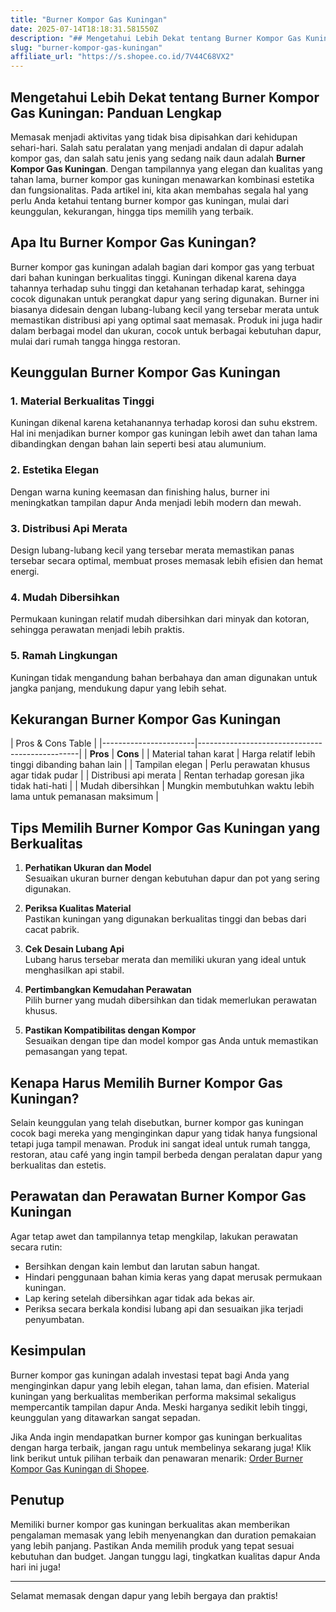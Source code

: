 ```yaml
---
title: "Burner Kompor Gas Kuningan"
date: 2025-07-14T18:18:31.581550Z
description: "## Mengetahui Lebih Dekat tentang Burner Kompor Gas Kuningan: Panduan Lengkap..."
slug: "burner-kompor-gas-kuningan"
affiliate_url: "https://s.shopee.co.id/7V44C68VX2"
---
```

## Mengetahui Lebih Dekat tentang Burner Kompor Gas Kuningan: Panduan Lengkap

Memasak menjadi aktivitas yang tidak bisa dipisahkan dari kehidupan sehari-hari. Salah satu peralatan yang menjadi andalan di dapur adalah kompor gas, dan salah satu jenis yang sedang naik daun adalah **Burner Kompor Gas Kuningan**. Dengan tampilannya yang elegan dan kualitas yang tahan lama, burner kompor gas kuningan menawarkan kombinasi estetika dan fungsionalitas. Pada artikel ini, kita akan membahas segala hal yang perlu Anda ketahui tentang burner kompor gas kuningan, mulai dari keunggulan, kekurangan, hingga tips memilih yang terbaik.

## Apa Itu Burner Kompor Gas Kuningan?

Burner kompor gas kuningan adalah bagian dari kompor gas yang terbuat dari bahan kuningan berkualitas tinggi. Kuningan dikenal karena daya tahannya terhadap suhu tinggi dan ketahanan terhadap karat, sehingga cocok digunakan untuk perangkat dapur yang sering digunakan. Burner ini biasanya didesain dengan lubang-lubang kecil yang tersebar merata untuk memastikan distribusi api yang optimal saat memasak. Produk ini juga hadir dalam berbagai model dan ukuran, cocok untuk berbagai kebutuhan dapur, mulai dari rumah tangga hingga restoran.

## Keunggulan Burner Kompor Gas Kuningan

### 1. Material Berkualitas Tinggi
Kuningan dikenal karena ketahanannya terhadap korosi dan suhu ekstrem. Hal ini menjadikan burner kompor gas kuningan lebih awet dan tahan lama dibandingkan dengan bahan lain seperti besi atau alumunium.

### 2. Estetika Elegan
Dengan warna kuning keemasan dan finishing halus, burner ini meningkatkan tampilan dapur Anda menjadi lebih modern dan mewah.

### 3. Distribusi Api Merata
Design lubang-lubang kecil yang tersebar merata memastikan panas tersebar secara optimal, membuat proses memasak lebih efisien dan hemat energi.

### 4. Mudah Dibersihkan
Permukaan kuningan relatif mudah dibersihkan dari minyak dan kotoran, sehingga perawatan menjadi lebih praktis.

### 5. Ramah Lingkungan
Kuningan tidak mengandung bahan berbahaya dan aman digunakan untuk jangka panjang, mendukung dapur yang lebih sehat.

## Kekurangan Burner Kompor Gas Kuningan

| Pros & Cons Table |
|-----------------------|------------------------------------------------|
| **Pros**            | **Cons**                                      |
| Material tahan karat | Harga relatif lebih tinggi dibanding bahan lain |
| Tampilan elegan     | Perlu perawatan khusus agar tidak pudar       |
| Distribusi api merata | Rentan terhadap goresan jika tidak hati-hati |
| Mudah dibersihkan  | Mungkin membutuhkan waktu lebih lama untuk pemanasan maksimum |

## Tips Memilih Burner Kompor Gas Kuningan yang Berkualitas

1. **Perhatikan Ukuran dan Model**  
   Sesuaikan ukuran burner dengan kebutuhan dapur dan pot yang sering digunakan.

2. **Periksa Kualitas Material**  
   Pastikan kuningan yang digunakan berkualitas tinggi dan bebas dari cacat pabrik.

3. **Cek Desain Lubang Api**  
   Lubang harus tersebar merata dan memiliki ukuran yang ideal untuk menghasilkan api stabil.

4. **Pertimbangkan Kemudahan Perawatan**  
   Pilih burner yang mudah dibersihkan dan tidak memerlukan perawatan khusus.

5. **Pastikan Kompatibilitas dengan Kompor**  
   Sesuaikan dengan tipe dan model kompor gas Anda untuk memastikan pemasangan yang tepat.

## Kenapa Harus Memilih Burner Kompor Gas Kuningan?

Selain keunggulan yang telah disebutkan, burner kompor gas kuningan cocok bagi mereka yang menginginkan dapur yang tidak hanya fungsional tetapi juga tampil menawan. Produk ini sangat ideal untuk rumah tangga, restoran, atau café yang ingin tampil berbeda dengan peralatan dapur yang berkualitas dan estetis.

## Perawatan dan Perawatan Burner Kompor Gas Kuningan

Agar tetap awet dan tampilannya tetap mengkilap, lakukan perawatan secara rutin:

- Bersihkan dengan kain lembut dan larutan sabun hangat.
- Hindari penggunaan bahan kimia keras yang dapat merusak permukaan kuningan.
- Lap kering setelah dibersihkan agar tidak ada bekas air.
- Periksa secara berkala kondisi lubang api dan sesuaikan jika terjadi penyumbatan.

## Kesimpulan

Burner kompor gas kuningan adalah investasi tepat bagi Anda yang menginginkan dapur yang lebih elegan, tahan lama, dan efisien. Material kuningan yang berkualitas memberikan performa maksimal sekaligus mempercantik tampilan dapur Anda. Meski harganya sedikit lebih tinggi, keunggulan yang ditawarkan sangat sepadan.

Jika Anda ingin mendapatkan burner kompor gas kuningan berkualitas dengan harga terbaik, jangan ragu untuk membelinya sekarang juga! Klik link berikut untuk pilihan terbaik dan penawaran menarik: [Order Burner Kompor Gas Kuningan di Shopee](https://s.shopee.co.id/7V44C68VX2).

## Penutup

Memiliki burner kompor gas kuningan berkualitas akan memberikan pengalaman memasak yang lebih menyenangkan dan duration pemakaian yang lebih panjang. Pastikan Anda memilih produk yang tepat sesuai kebutuhan dan budget. Jangan tunggu lagi, tingkatkan kualitas dapur Anda hari ini juga!

---

Selamat memasak dengan dapur yang lebih bergaya dan praktis!